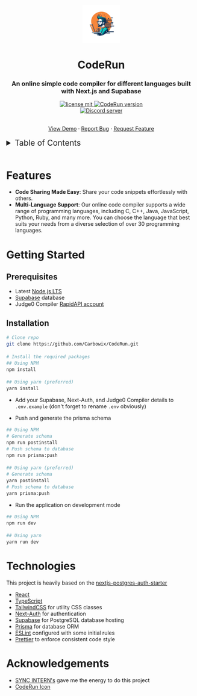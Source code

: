 <div align="center">
  <img src='./public/logo.png' width="100px" height="100px" />
  <h1>CodeRun</h1>
</div>

<h3 align="center">An online simple code compiler for different languages built with Next.js and Supabase</h3>

<div align="center">
  <p>
    <a href="https://github.com/Carbowix/CodeRun/blob/main/LICENSE">
      <img src="https://img.shields.io/github/license/carbowix/CodeRun?style=for-the-badge" alt="license mit"/>
    </a>
    <a href="https://github.com/Carbowix/CodeRun">
      <img src="https://img.shields.io/github/package-json/v/carbowix/CodeRun?style=for-the-badge" alt="CodeRun version"/>
    </a>
    <br>
    <a href="https://discord.gg/nntu7rgxtP">
      <img src="https://img.shields.io/discord/633795546724827157?color=5865F2&logo=discord&logoColor=white" alt="Discord server" />
    </a>
  </p>
  <br>
    <a href="https://CodeRun.vercel.app/">View Demo</a>
    ·
    <a href="https://github.com/Carbowix/CodeRun/issues">Report Bug</a>
    ·
    <a href="https://github.com/Carbowix/CodeRun/issues">Request Feature</a>
   
</div>
 <br>
<details>
<summary style="font-size: 21px;">Table of Contents</summary>
<ol>
    <li><a href="#features">Features</a></li>
    <li><a href="#getting-started">Getting Started</a></li>
    <ul>
        <li><a href="#prerequisites">Prerequisites</a></li>
        <li><a href="#installation">Installation</a></li>
    </ul>
    <li><a href="#technologies">Technologies</a></li>
    <li><a href="#acknowledgements">Acknowledgements</a></li>
</details>
<br>

# Features

- **Code Sharing Made Easy**: Share your code snippets effortlessly with others.
- **Multi-Language Support**: Our online code compiler supports a wide range of programming languages, including C, C++, Java, JavaScript, Python, Ruby, and many more. You can choose the language that best suits your needs from a diverse selection of over 30 programming languages.

# Getting Started

## Prerequisites

- Latest [Node.js LTS](https://nodejs.org/en/download)
- [Supabase](https://supabase.com/) database
- Judge0 Compiler [RapidAPI account](https://rapidapi.com/judge0-official/api/judge0-ce)

## Installation

```bash
# Clone repo
git clone https://github.com/Carbowix/CodeRun.git

# Install the required packages
## Using NPM
npm install

## Using yarn (preferred)
yarn install
```

- Add your Supabase, Next-Auth, and Judge0 Compiler details to `.env.example` (don't forget to rename `.env` obviously)

- Push and generate the prisma schema

```bash
## Using NPM
# Generate schema
npm run postinstall
# Push schema to database
npm run prisma:push

## Using yarn (preferred)
# Generate schema
yarn postinstall
# Push schema to database
yarn prisma:push
```

- Run the application on development mode

```bash
## Using NPM
npm run dev

## Using yarn
yarn run dev
```

# Technologies

This project is heavily based on the [nextjs-postgres-auth-starter](https://github.com/vercel/nextjs-postgres-auth-starter/)

- [React](https://reactjs.org/)
- [TypeScript](https://www.typescriptlang.org/)
- [TailwindCSS](https://tailwindcss.com/) for utility CSS classes
- [Next-Auth](https://next-auth.js.org/) for authentication
- [Supabase](https://supabase.com/) for PostgreSQL database hosting
- [Prisma](https://www.prisma.io/) for database ORM
- [ESLint](https://eslint.org/) configured with some initial rules
- [Prettier](https://prettier.io/) to enforce consistent code style

# Acknowledgements

- [SYNC INTERN's](https://www.syncinterns.com/) gave me the energy to do this project
- [CodeRun Icon](https://ideogram.ai/)
